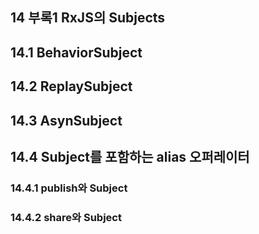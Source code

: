 ## 14 부록1 RxJS의 Subjects

## 14.1 BehaviorSubject


## 14.2 ReplaySubject

## 14.3 AsynSubject

## 14.4 Subject를 포함하는 alias 오퍼레이터

### 14.4.1 publish와 Subject

### 14.4.2 share와 Subject
